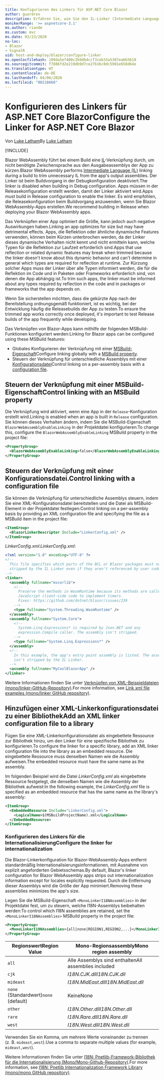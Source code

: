 ```yaml
---
title: Konfigurieren des Linkers für ASP.NET Core Blazor
author: guardrex
description: Erfahren Sie, wie Sie den IL-Linker (Intermediate Language, Zwischensprache) beim Erstellen einer Blazor-App steuern.
monikerRange: '>= aspnetcore-3.1'
ms.author: riande
ms.custom: mvc
ms.date: 03/23/2020
no-loc:
- Blazor
- SignalR
uid: host-and-deploy/blazor/configure-linker
ms.openlocfilehash: 109da5ef400c3b9d64ccf3ceb33a5387ea6b5618
ms.sourcegitcommit: f7886fd2e219db9d7ce27b16c0dc5901e658d64e
ms.translationtype: HT
ms.contentlocale: de-DE
ms.lasthandoff: 04/06/2020
ms.locfileid: "80218660"
---
```

# <a name="configure-the-linker-for-aspnet-core-blazor"></a><span data-ttu-id="78fad-103">Konfigurieren des Linkers für ASP.NET Core Blazor</span><span class="sxs-lookup"><span data-stu-id="78fad-103">Configure the Linker for ASP.NET Core Blazor</span></span>

<span data-ttu-id="78fad-104">Von [Luke Latham](https://github.com/guardrex)</span><span class="sxs-lookup"><span data-stu-id="78fad-104">By [Luke Latham](https://github.com/guardrex)</span></span>

[!INCLUDE[](~/includes/blazorwasm-preview-notice.md)]

<span data-ttu-id="78fad-105">Blazor WebAssembly führt bei einem Build eine [IL](/dotnet/standard/managed-code#intermediate-language--execution)-Verknüpfung durch, um nicht benötigte Zwischensprache aus den Ausgabeassemblys der App zu kürzen.</span><span class="sxs-lookup"><span data-stu-id="78fad-105">Blazor WebAssembly performs [Intermediate Language (IL)](/dotnet/standard/managed-code#intermediate-language--execution) linking during a build to trim unnecessary IL from the app's output assemblies.</span></span> <span data-ttu-id="78fad-106">Der Linker ist beim Buildvorgang in der Debugkonfiguration deaktiviert.</span><span class="sxs-lookup"><span data-stu-id="78fad-106">The linker is disabled when building in Debug configuration.</span></span> <span data-ttu-id="78fad-107">Apps müssen in der Releasekonfiguration erstellt werden, damit der Linker aktiviert wird.</span><span class="sxs-lookup"><span data-stu-id="78fad-107">Apps must build in Release configuration to enable the linker.</span></span> <span data-ttu-id="78fad-108">Es wird empfohlen, die Releasekonfiguration beim Buildvorgang anzuwenden, wenn Sie Blazor WebAssembly-Apps erstellen.</span><span class="sxs-lookup"><span data-stu-id="78fad-108">We recommend building in Release when deploying your Blazor WebAssembly apps.</span></span> 

<span data-ttu-id="78fad-109">Das Verknüpfen einer App optimiert die Größe, kann jedoch auch negative Auswirkungen haben.</span><span class="sxs-lookup"><span data-stu-id="78fad-109">Linking an app optimizes for size but may have detrimental effects.</span></span> <span data-ttu-id="78fad-110">Apps, die Reflektion oder ähnliche dynamische Features verwenden, können beim Kürzen unterbrochen werden, da der Linker dieses dynamische Verhalten nicht kennt und nicht ermitteln kann, welche Typen für die Reflektion zur Laufzeit erforderlich sind.</span><span class="sxs-lookup"><span data-stu-id="78fad-110">Apps that use reflection or related dynamic features may break when trimmed because the linker doesn't know about this dynamic behavior and can't determine in general which types are required for reflection at runtime.</span></span> <span data-ttu-id="78fad-111">Zur Kürzung solcher Apps muss der Linker über alle Typen informiert werden, die für die Reflektion im Code und in Paketen oder Frameworks erforderlich sind, von denen die App abhängig ist.</span><span class="sxs-lookup"><span data-stu-id="78fad-111">To trim such apps, the linker must be informed about any types required by reflection in the code and in packages or frameworks that the app depends on.</span></span> 

<span data-ttu-id="78fad-112">Wenn Sie sicherstellen möchten, dass die gekürzte App nach der Bereitstellung ordnungsgemäß funktioniert, ist es wichtig, bei der Entwicklung häufig die Releasebuilds der App zu testen.</span><span class="sxs-lookup"><span data-stu-id="78fad-112">To ensure the trimmed app works correctly once deployed, it's important to test Release builds of the app frequently while developing.</span></span>

<span data-ttu-id="78fad-113">Das Verknüpfen von Blazor-Apps kann mithilfe der folgenden MSBuild-Funktionen konfiguriert werden:</span><span class="sxs-lookup"><span data-stu-id="78fad-113">Linking for Blazor apps can be configured using these MSBuild features:</span></span>

* <span data-ttu-id="78fad-114">Globales Konfigurieren der Verknüpfung mit einer [MSBuild-Eigenschaft](#control-linking-with-an-msbuild-property)</span><span class="sxs-lookup"><span data-stu-id="78fad-114">Configure linking globally with a [MSBuild property](#control-linking-with-an-msbuild-property).</span></span>
* <span data-ttu-id="78fad-115">Steuern der Verknüpfung für unterschiedliche Assemblys mit einer [Konfigurationsdatei](#control-linking-with-a-configuration-file)</span><span class="sxs-lookup"><span data-stu-id="78fad-115">Control linking on a per-assembly basis with a [configuration file](#control-linking-with-a-configuration-file).</span></span>

## <a name="control-linking-with-an-msbuild-property"></a><span data-ttu-id="78fad-116">Steuern der Verknüpfung mit einer MSBuild-Eigenschaft</span><span class="sxs-lookup"><span data-stu-id="78fad-116">Control linking with an MSBuild property</span></span>

<span data-ttu-id="78fad-117">Die Verknüpfung wird aktiviert, wenn eine App in der `Release`-Konfiguration erstellt wird.</span><span class="sxs-lookup"><span data-stu-id="78fad-117">Linking is enabled when an app is built in `Release` configuration.</span></span> <span data-ttu-id="78fad-118">Sie können dieses Verhalten ändern, indem Sie die MSBuild-Eigenschaft `BlazorWebAssemblyEnableLinking` in der Projektdatei konfigurieren:</span><span class="sxs-lookup"><span data-stu-id="78fad-118">To change this, configure the `BlazorWebAssemblyEnableLinking` MSBuild property in the project file:</span></span>

```xml
<PropertyGroup>
  <BlazorWebAssemblyEnableLinking>false</BlazorWebAssemblyEnableLinking>
</PropertyGroup>
```

## <a name="control-linking-with-a-configuration-file"></a><span data-ttu-id="78fad-119">Steuern der Verknüpfung mit einer Konfigurationsdatei.</span><span class="sxs-lookup"><span data-stu-id="78fad-119">Control linking with a configuration file</span></span>

<span data-ttu-id="78fad-120">Sie können die Verknüpfung für unterschiedliche Assemblys steuern, indem Sie eine XML-Konfigurationsdatei bereitstellen und die Datei als MSBuild-Element in der Projektdatei festlegen:</span><span class="sxs-lookup"><span data-stu-id="78fad-120">Control linking on a per-assembly basis by providing an XML configuration file and specifying the file as a MSBuild item in the project file:</span></span>

```xml
<ItemGroup>
  <BlazorLinkerDescriptor Include="LinkerConfig.xml" />
</ItemGroup>
```

<span data-ttu-id="78fad-121">*LinkerConfig.xml:*</span><span class="sxs-lookup"><span data-stu-id="78fad-121">*LinkerConfig.xml*:</span></span>

```xml
<?xml version="1.0" encoding="UTF-8" ?>
<!--
  This file specifies which parts of the BCL or Blazor packages must not be
  stripped by the IL Linker even if they aren't referenced by user code.
-->
<linker>
  <assembly fullname="mscorlib">
    <!--
      Preserve the methods in WasmRuntime because its methods are called by 
      JavaScript client-side code to implement timers.
      Fixes: https://github.com/dotnet/blazor/issues/239
    -->
    <type fullname="System.Threading.WasmRuntime" />
  </assembly>
  <assembly fullname="System.Core">
    <!--
      System.Linq.Expressions* is required by Json.NET and any 
      expression.Compile caller. The assembly isn't stripped.
    -->
    <type fullname="System.Linq.Expressions*" />
  </assembly>
  <!--
    In this example, the app's entry point assembly is listed. The assembly
    isn't stripped by the IL Linker.
  -->
  <assembly fullname="MyCoolBlazorApp" />
</linker>
```

<span data-ttu-id="78fad-122">Weitere Informationen finden Sie unter [Verknüpfen von XML-Beispieldateien (mono/linker-GitHub-Repository)](https://github.com/mono/linker#link-xml-file-examples).</span><span class="sxs-lookup"><span data-stu-id="78fad-122">For more information, see [Link xml file examples (mono/linker GitHub repository)](https://github.com/mono/linker#link-xml-file-examples).</span></span>

## <a name="add-an-xml-linker-configuration-file-to-a-library"></a><span data-ttu-id="78fad-123">Hinzufügen einer XML-Linkerkonfigurationsdatei zu einer Bibliothek</span><span class="sxs-lookup"><span data-stu-id="78fad-123">Add an XML linker configuration file to a library</span></span>

<span data-ttu-id="78fad-124">Fügen Sie eine XML-Linkerkonfigurationsdatei als eingebettete Ressource zur Bibliothek hinzu, um den Linker für eine spezifische Bibliothek zu konfigurieren.</span><span class="sxs-lookup"><span data-stu-id="78fad-124">To configure the linker for a specific library, add an XML linker configuration file into the library as an embedded resource.</span></span> <span data-ttu-id="78fad-125">Die eingebettete Ressource muss denselben Namen wie die Assembly aufweisen.</span><span class="sxs-lookup"><span data-stu-id="78fad-125">The embedded resource must have the same name as the assembly.</span></span>

<span data-ttu-id="78fad-126">Im folgenden Beispiel wird die Datei *LinkerConfig.xml* als eingebettete Ressource festgelegt, die denselben Namen wie die Assembly der Bibliothek aufweist:</span><span class="sxs-lookup"><span data-stu-id="78fad-126">In the following example, the *LinkerConfig.xml* file is specified as an embedded resource that has the same name as the library's assembly:</span></span>

```xml
<ItemGroup>
  <EmbeddedResource Include="LinkerConfig.xml">
    <LogicalName>$(MSBuildProjectName).xml</LogicalName>
  </EmbeddedResource>
</ItemGroup>
```

### <a name="configure-the-linker-for-internationalization"></a><span data-ttu-id="78fad-127">Konfigurieren des Linkers für die Internationalisierung</span><span class="sxs-lookup"><span data-stu-id="78fad-127">Configure the linker for internationalization</span></span>

<span data-ttu-id="78fad-128">Die Blazor-Linkerkonfiguration für Blazor-WebAssembly-Apps entfernt standardmäßig Internationalisierungsinformationen, mit Ausnahme von explizit angeforderten Gebietsschemas.</span><span class="sxs-lookup"><span data-stu-id="78fad-128">By default, Blazor's linker configuration for Blazor WebAssembly apps strips out internationalization information except for locales explicitly requested.</span></span> <span data-ttu-id="78fad-129">Durch die Entfernung dieser Assemblys wird die Größe der App minimiert.</span><span class="sxs-lookup"><span data-stu-id="78fad-129">Removing these assemblies minimizes the app's size.</span></span>

<span data-ttu-id="78fad-130">Legen Sie die MSBuild-Eigenschaft `<MonoLinkerI18NAssemblies>` in der Projektdatei fest, um zu steuern, welche I18N-Assemblys beibehalten werden:</span><span class="sxs-lookup"><span data-stu-id="78fad-130">To control which I18N assemblies are retained, set the `<MonoLinkerI18NAssemblies>` MSBuild property in the project file:</span></span>

```xml
<PropertyGroup>
  <MonoLinkerI18NAssemblies>{all|none|REGION1,REGION2,...}</MonoLinkerI18NAssemblies>
</PropertyGroup>
```

| <span data-ttu-id="78fad-131">Regionswert</span><span class="sxs-lookup"><span data-stu-id="78fad-131">Region Value</span></span>     | <span data-ttu-id="78fad-132">Mono-Regionsassembly</span><span class="sxs-lookup"><span data-stu-id="78fad-132">Mono region assembly</span></span>    |
| ---------------- | ----------------------- |
| `all`            | <span data-ttu-id="78fad-133">Alle Assemblys sind enthalten</span><span class="sxs-lookup"><span data-stu-id="78fad-133">All assemblies included</span></span> |
| `cjk`            | <span data-ttu-id="78fad-134">*I18N.CJK.dll*</span><span class="sxs-lookup"><span data-stu-id="78fad-134">*I18N.CJK.dll*</span></span>          |
| `mideast`        | <span data-ttu-id="78fad-135">*I18N.MidEast.dll*</span><span class="sxs-lookup"><span data-stu-id="78fad-135">*I18N.MidEast.dll*</span></span>      |
| <span data-ttu-id="78fad-136">`none` (Standardwert)</span><span class="sxs-lookup"><span data-stu-id="78fad-136">`none` (default)</span></span> | <span data-ttu-id="78fad-137">Keine</span><span class="sxs-lookup"><span data-stu-id="78fad-137">None</span></span>                    |
| `other`          | <span data-ttu-id="78fad-138">*I18N.Other.dll*</span><span class="sxs-lookup"><span data-stu-id="78fad-138">*I18N.Other.dll*</span></span>        |
| `rare`           | <span data-ttu-id="78fad-139">*I18N.Rare.dll*</span><span class="sxs-lookup"><span data-stu-id="78fad-139">*I18N.Rare.dll*</span></span>         |
| `west`           | <span data-ttu-id="78fad-140">*I18N.West.dll*</span><span class="sxs-lookup"><span data-stu-id="78fad-140">*I18N.West.dll*</span></span>         |

<span data-ttu-id="78fad-141">Verwenden Sie ein Komma, um mehrere Werte voneinander zu trennen (z. B. `mideast,west`).</span><span class="sxs-lookup"><span data-stu-id="78fad-141">Use a comma to separate multiple values (for example, `mideast,west`).</span></span>

<span data-ttu-id="78fad-142">Weitere Informationen finden Sie unter [I18N: Pnetlib-Framework-Bibliothek für die Internationalisierung (Mono/Mono-Github-Repository)](https://github.com/mono/mono/tree/master/mcs/class/I18N).</span><span class="sxs-lookup"><span data-stu-id="78fad-142">For more information, see [I18N: Pnetlib Internationalization Framework Library (mono/mono GitHub repository)](https://github.com/mono/mono/tree/master/mcs/class/I18N).</span></span>
